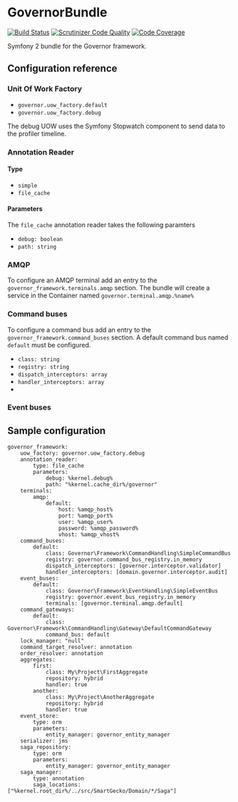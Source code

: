 # GovernorBundle

[![Build Status](https://travis-ci.org/SmartGecko/GovernorBundle.svg?branch=master)](https://travis-ci.org/SmartGecko/GovernorBundle)
[![Scrutinizer Code Quality](https://scrutinizer-ci.com/g/SmartGecko/GovernorBundle/badges/quality-score.png?b=master)](https://scrutinizer-ci.com/g/SmartGecko/GovernorBundle/?branch=master)
[![Code Coverage](https://scrutinizer-ci.com/g/SmartGecko/GovernorBundle/badges/coverage.png?b=master)](https://scrutinizer-ci.com/g/SmartGecko/GovernorBundle/?branch=master)

Symfony 2 bundle for the Governor framework.

## Configuration reference

### Unit Of Work Factory

* ```governor.uow_factory.default```
* ```governor.uow_factory.debug``` 

The debug UOW uses the Symfony Stopwatch component to send data to the profiler timeline.

### Annotation Reader

#### Type
* ```simple```
* ```file_cache``` 

#### Parameters

The ```file_cache``` annotation reader takes the following paramters
* ```debug: boolean```
* ```path: string``` 

### AMQP

To configure an AMQP terminal add an entry to the ```governor_framework.terminals.amqp``` section.
The bundle will create a service in the Container named ```governor.terminal.amqp.%name%```

### Command buses

To configure a command bus add an entry to the ```governor_framework.command_buses``` section. 
A default command bus named ```default``` must be configured.

* ```class: string```
* ```registry: string```
* ```dispatch_interceptors: array```
* ```handler_interceptors: array```
* 
### Event buses

## Sample configuration
```
governor_framework:
    uow_factory: governor.uow_factory.debug
    annotation_reader:
        type: file_cache
        parameters:
            debug: %kernel.debug%
            path: "%kernel.cache_dir%/governor"
    terminals:
        amqp:
            default:
                host: %amqp_host%
                port: %amqp_port%
                user: %amqp_user%
                password: %amqp_password%
                vhost: %amqp_vhost%
    command_buses:
        default:
            class: Governor\Framework\CommandHandling\SimpleCommandBus
            registry: governor.command_bus_registry.in_memory
            dispatch_interceptors: [governor.interceptor.validator]
            handler_interceptors: [domain.governor.interceptor.audit]
    event_buses:
        default:
            class: Governor\Framework\EventHandling\SimpleEventBus
            registry: governor.event_bus_registry.in_memory
            terminals: [governor.terminal.amqp.default]
    command_gateways:
        default:
            class: Governor\Framework\CommandHandling\Gateway\DefaultCommandGateway
            command_bus: default
    lock_manager: "null"
    command_target_resolver: annotation
    order_resolver: annotation
    aggregates:
        first:
            class: My\Project\FirstAggregate
            repository: hybrid
            handler: true
        another:
            class: My\Project\AnotherAggregate
            repository: hybrid
            handler: true
    event_store:
        type: orm
        parameters:
            entity_manager: governor_entity_manager
    serializer: jms
    saga_repository:
        type: orm
        parameters:
            entity_manager: governor_entity_manager
    saga_manager:
        type: annotation
        saga_locations: ["%kernel.root_dir%/../src/SmartGecko/Domain/*/Saga"]
```
